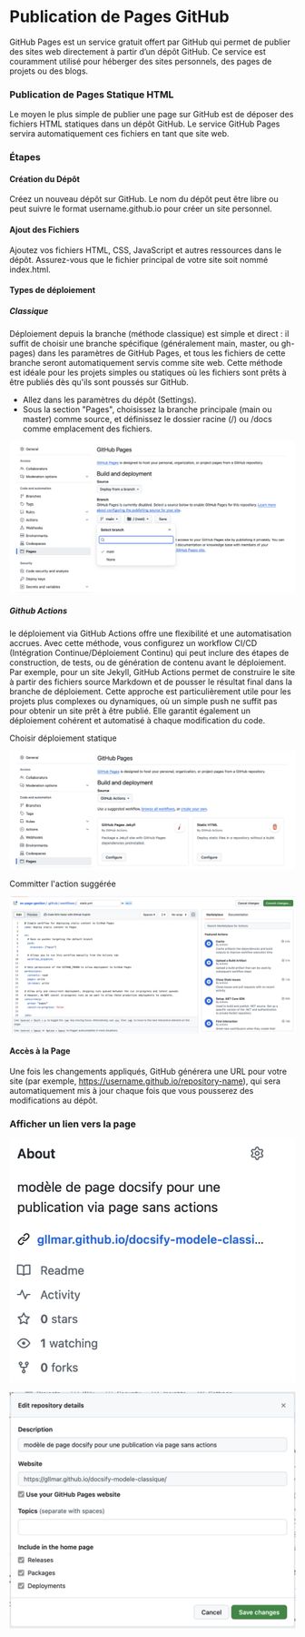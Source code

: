 # Publication de Pages GitHub

GitHub Pages est un service gratuit offert par GitHub qui permet de publier des sites web directement à partir d’un dépôt GitHub. Ce service est couramment utilisé pour héberger des sites personnels, des pages de projets ou des blogs.


### Publication de Pages Statique HTML

Le moyen le plus simple de publier une page sur GitHub est de déposer des fichiers HTML statiques dans un dépôt GitHub. Le service GitHub Pages servira automatiquement ces fichiers en tant que site web.

### Étapes 

####  Création du Dépôt 

Créez un nouveau dépôt sur GitHub. Le nom du dépôt peut être libre ou peut suivre le format username.github.io pour créer un site personnel.

#### Ajout des Fichiers

Ajoutez vos fichiers HTML, CSS, JavaScript et autres ressources dans le dépôt. Assurez-vous que le fichier principal de votre site soit nommé index.html.

####  Types de déploiement 

#####  Classique

Déploiement depuis la branche (méthode classique) est simple et direct : il suffit de choisir une branche spécifique (généralement main, master, ou gh-pages) dans les paramètres de GitHub Pages, et tous les fichiers de cette branche seront automatiquement servis comme site web. Cette méthode est idéale pour les projets simples ou statiques où les fichiers sont prêts à être publiés dès qu'ils sont poussés sur GitHub.

* Allez dans les paramètres du dépôt (Settings).
* Sous la section "Pages", choisissez la branche principale (main ou master) comme source, et définissez le dossier racine (/) ou /docs comme emplacement des fichiers.

![page-deploiement-classique](page-deploiement-classique.png)

##### Github Actions

le déploiement via GitHub Actions offre une flexibilité et une automatisation accrues. Avec cette méthode, vous configurez un workflow CI/CD (Intégration Continue/Déploiement Continu) qui peut inclure des étapes de construction, de tests, ou de génération de contenu avant le déploiement. Par exemple, pour un site Jekyll, GitHub Actions permet de construire le site à partir des fichiers source Markdown et de pousser le résultat final dans la branche de déploiement. Cette approche est particulièrement utile pour les projets plus complexes ou dynamiques, où un simple push ne suffit pas pour obtenir un site prêt à être publié. Elle garantit également un déploiement cohérent et automatisé à chaque modification du code.

Choisir déploiement statique

![page-deploiement-actions.png](page-deploiement-actions.png)

Committer l'action suggérée

![alt text](page-deploiement-actions-commit.png)


####  Accès à la Page 

Une fois les changements appliqués, GitHub générera une URL pour votre site (par exemple, https://username.github.io/repository-name), qui sera automatiquement mis à jour chaque fois que vous pousserez des modifications au dépôt.

### Afficher un lien vers la page  

![Params Page](repo-parametre.png)


![Lien vers la page](page-deploiement-lien-dans-repository.png)

